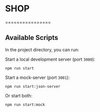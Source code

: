 # SHOP
================

## Available Scripts

In the project directory, you can run:

Start a local development server (port `3000`):

    npm run start

Start a mock-server (port `3001`):

    npm run start:json-server

Or start both:

    npm run start:mock


